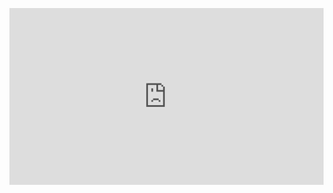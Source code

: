 <code><iframe width="560" height="315" src="https://www.youtube.com/embed/F0M08qD-N3M" title="YouTube video player" frameborder="0" allow="accelerometer; autoplay; clipboard-write; encrypted-media; gyroscope; picture-in-picture; web-share" allowfullscreen></iframe>
</code>
